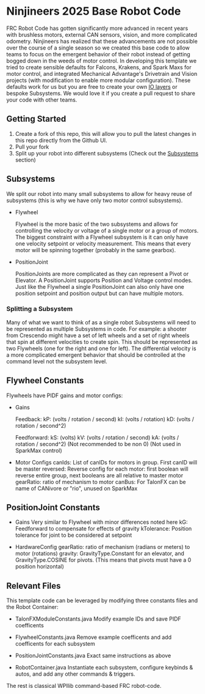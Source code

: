 # Ninjineers 2025 Base Robot Code

FRC Robot Code has gotten significantly more advanced in recent years with brushless motors, external CAN sensors, vision, and more complicated odometry. Ninjineers has realized that these advancements are not possible over the course of a single season so we created this base code to allow teams to focus on the emergent behavior of their robot instead of getting bogged down in the weeds of motor control. In developing this template we tried to create sensible defaults for Falcons, Krakens, and Spark Maxs for motor control, and integrated Mechanical Advantage's Drivetrain and Vision projects (with modification to enable more modular configuration). These defaults work for us but you are free to create your own [IO layers](https://docs.advantagekit.org/data-flow/recording-inputs/io-interfaces) or bespoke Subsystems. We would love it if you create a pull request to share your code with other teams.

## Getting Started

1. Create a fork of this repo, this will allow you to pull the latest changes in this repo directly from the Github UI.
2. Pull your fork
3. Split up your robot into different subsystems (Check out the [Subsystems](#subsystems) section)


## Subsystems

We split our robot into many small subsystems to allow for heavy reuse of subsystems (this is why we have only two motor control subsystems).

* Flywheel

  Flywheel is the more basic of the two subsystems and allows for controlling the velocity or voltage of a single motor or a group of motors. The biggest constraint with a Flywheel subsystem is it can only have one velocity setpoint or velocity measurement. This means that every motor will be spinning together (probably in the same gearbox).

* PositionJoint

  PositionJoints are more complicated as they can represent a Pivot or Elevator. A PositionJoint supports Position and Voltage control modes. Just like the Flywheel a single PositionJoint can also only have one position setpoint and position output but can have multiple motors.

### Splitting a Subsystem

Many of what we want to think of as a single robot Subsystems will need to be represented as multiple Subsystems in code. For example: a shooter from Crescendo might have a set of left wheels and a set of right wheels that spin at different velocities to create spin. This should be represented as two Flywheels (one for the right and one for left). The differential velocity is a more complicated emergent behavior that should be controlled at the command level not the subsystem level.

## Flywheel Constants

Flywheels have PIDF gains and motor configs:
* Gains

  Feedback:
  kP: (volts / rotation / second)
  kI: (volts / rotation)
  kD: (volts / rotation / second^2)

  Feedforward:
  kS: (volts)
  kV: (volts / rotation / second)
  kA: (volts / rotation / second^2) (Not recommended to be non 0) (Not used in SparkMax control)

* Motor Configs
  canIds: List of canIDs for motors in group. First canID will be master
  reversed: Reverse config for each motor: first boolean will reverse entire group, next booleans are all relative to master motor
  gearRatio: ratio of mechanism to motor
  canBus: For TalonFX can be name of CANivore or "rio", unused on SparkMax

## PositionJoint Constants

* Gains
  Very similar to Flywheel with minor differences noted here
  kG: Feedforward to compensate for effects of gravity
  kTolerance: Position tolerance for joint to be considered at setpoint

* HardwareConfig
  gearRatio: ratio of mechanism (radians or meters) to motor (rotations)
  gravity: GravityType.Constant for an elevator, and GravityType.COSINE for pivots. (This means that pivots must have a 0 position horizontal)

## Relevant Files

This template code can be leveraged by modifying three constants files and the Robot Container:

* TalonFXModuleConstants.java
  Modify example IDs and save PIDF coefficents

* FlywheelConstants.java
  Remove example coefficents and add coefficents for each subsystem

* PositionJointConstants.java
  Exact same instructions as above

* RobotContainer.java
  Instantiate each subsystem, configure keybinds & autos, and add any other commands & triggers.

The rest is classical WPIlib command-based FRC robot-code.
